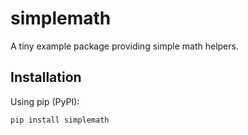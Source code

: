 # simplemath

A tiny example package providing simple math helpers.

## Installation

Using pip (PyPI):

```bash
pip install simplemath
